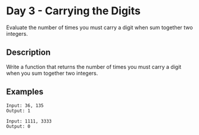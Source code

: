 # Day 3 - Carrying the Digits
Evaluate the number of times you must carry a digit when sum together two integers.

## Description
Write a function that returns the number of times you must carry a digit when you sum together two integers.
## Examples
```
Input: 36, 135
Output: 1
```

```
Input: 1111, 3333
Output: 0
```